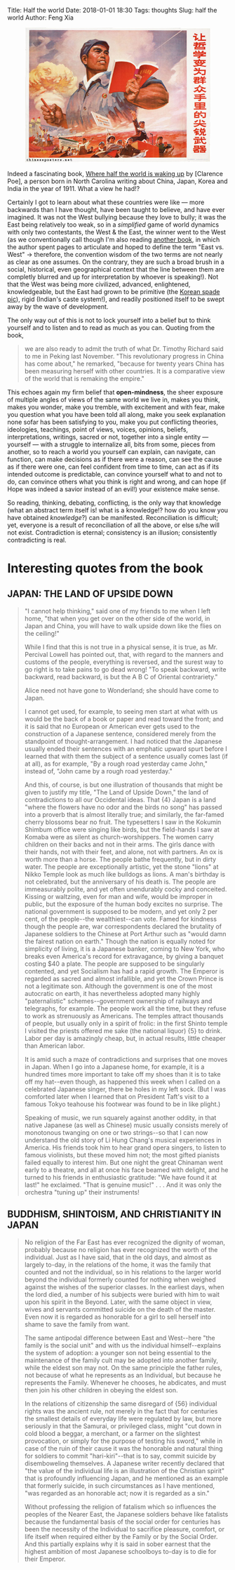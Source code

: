 Title: Half the world
Date: 2018-01-01 18:30
Tags: thoughts
Slug: half the world
Author: Feng Xia

<figure class="col l6 m6 s12">
  <img src="images/e13-857.jpg"/>
</figure>


Indeed a fascinating book, [Where half the world is waking up][1] by
[Clarence Poe], a person born in North Carolina writing about China,
Japan, Korea and India in the year of 1911. What a view he had!?

[1]: https://www.gutenberg.org/files/29546/29546-h/29546-h.htm
[2]: https://en.wikipedia.org/wiki/Clarence_Hamilton_Poe

Certainly I got to learn about what these countries were like &mdash;
more backwards than I have thought, have been taught to believe, and
have ever imagined. It was not the West bullying because they love to
bully; it was the East being relatively too weak, so in a _simplified_
game of world dynamics with only two contestants, the West & the East,
the winner went to the West (as we conventionally call though I'm also
reading [another book][3], in which the author spent pages to
articulate and hoped to define the term "East vs. West" &rarr;
therefore, the convention wisdom of the two terms are not nearly as
clear as one assumes. On the contrary, they are such a broad brush in
a social, historical, even geographical context that the line between
them are completly blurred and up for interpretation by whoever is
speaking!).  Not that the West was being more civilized, advanced,
enlightened, knowledgeable, but the East had grown to be primitive
(the [Korean spade pic][4]),
rigid (Indian's caste system!), and 
readily positioned itself to be swept away by the wave of
development. 

The only way out of this is not to lock yourself into a belief but to
think yourself and to listen and to read as much as you can. Quoting
from the book,

[3]: https://www.amazon.com/Why-West-Rules-Now-Patterns/dp/0312611692
[4]: https://www.gutenberg.org/files/29546/29546-h/images/054b.jpg

> we are also ready to admit the truth of what Dr. Timothy Richard
> said to me in Peking last November. "This revolutionary progress in
> China has come about," he remarked, "because for twenty years China
> has been measuring herself with other countries. It is a comparative
> view of the world that is remaking the empire."

This echoes again my firm belief that **open-mindness**, the sheer 
exposure of 
multiple angles of views of the same world we live in,
makes you think, makes you wonder, make you tremble, with excitement
and with fear, make you question what you have been told all along,
make you seek explanation none sofar has been satisfying to you, make
you put conflicting theories, ideologies, teachings, point of views,
voices, opinions, beliefs, interpretations, writings, sacred or not,
together into a single entity &mdash; yourself &mdash; with a struggle
to internalize all, bits from some, pieces from another, so to reach a
world you yourself can explain, can navigate, can function, can make
decisions as if there were a reason, can see the cause as if there were
one, can feel confident from time to time, can act as if its intended
outcome is predictable, can convince yourself what to and not to do,
can convince others what you think is right and wrong, and can hope
(if Hope was indeed a savior instead of an evil!) your existence make
sense. 

So reading, thinking, debating, conflicting, is the only way that
knowledge (what an abstract term itself is! what is a knowledge!? how
do you know you have obtained _knowledge_?) can be manifested.
Reconciliation is difficult; yet, everyone is a result of
reconciliation of all the above, or else s/he will not
exist. Contradiction is eternal; consistency is an illusion;
consistently contradicting is real.

# Interesting quotes from the book

## JAPAN: THE LAND OF UPSIDE DOWN


> "I cannot help thinking," said one of my friends to me when I left home, "that when you get over on the other side of the world, in Japan and China, you will have to walk upside down like the flies on the ceiling!"
> 
> While I find that this is not true in a physical sense, it is true, as Mr. Percival Lowell has pointed out, that, with regard to the manners and customs of the people, everything is reversed, and the surest way to go right is to take pains to go dead wrong! "To speak backward, write backward, read backward, is but the A B C of Oriental contrariety."
> 
> Alice need not have gone to Wonderland; she should have come to Japan.
> 
> I cannot get used, for example, to seeing men start at what with us would be the back of a book or paper and read toward the front; and it is said that no European or American ever gets used to the construction of a Japanese sentence, considered merely from the standpoint of thought-arrangement. I had noticed that the Japanese usually ended their sentences with an emphatic upward spurt before I learned that with them the subject of a sentence usually comes last (if at all), as for example, "By a rough road yesterday came John," instead of, "John came by a rough road yesterday."
> 
> And this, of course, is but one illustration of thousands that might be given to justify my title, "The Land of Upside Down," the land of contradictions to all our Occidental ideas. That {4} Japan is a land "where the flowers have no odor and the birds no song" has passed into a proverb that is almost literally true; and similarly, the far-famed cherry blossoms bear no fruit. The typesetters I saw in the Kokumin Shimbum office were singing like birds, but the field-hands I saw at Komaba were as silent as church-worshippers. The women carry children on their backs and not in their arms. The girls dance with their hands, not with their feet, and alone, not with partners. An ox is worth more than a horse. The people bathe frequently, but in dirty water. The people are exceptionally artistic, yet the stone "lions" at Nikko Temple look as much like bulldogs as lions. A man's birthday is not celebrated, but the anniversary of his death is. The people are immeasurably polite, and yet often unendurably cocky and conceited. Kissing or waltzing, even for man and wife, would be improper in public, but the exposure of the human body excites no surprise. The national government is supposed to be modern, and yet only 2 per cent, of the people--the wealthiest--can vote. Famed for kindness though the people are, war correspondents declared the brutality of Japanese soldiers to the Chinese at Port Arthur such as "would damn the fairest nation on earth." Though the nation is equally noted for simplicity of living, it is a Japanese banker, coming to New York, who breaks even America's record for extravagance, by giving a banquet costing $40 a plate. The people are supposed to be singularly contented, and yet Socialism has had a rapid growth. The Emperor is regarded as sacred and almost infallible, and yet the Crown Prince is not a legitimate son. Although the government is one of the most autocratic on earth, it has nevertheless adopted many highly "paternalistic" schemes--government ownership of railways and telegraphs, for example. The people work all the time, but they refuse to work as strenuously as Americans. The temples attract thousands of people, but usually only in a spirit of frolic: in the first Shinto temple I visited the priests offered me sake (the national liquor) {5} to drink. Labor per day is amazingly cheap, but, in actual results, little cheaper than American labor.
> 
> It is amid such a maze of contradictions and surprises that one moves in Japan. When I go into a Japanese home, for example, it is a hundred times more important to take off my shoes than it is to take off my hat--even though, as happened this week when I called on a celebrated Japanese singer, there be holes in my left sock. (But I was comforted later when I learned that on President Taft's visit to a famous Tokyo teahouse his footwear was found to be in like plight.)
> 
> Speaking of music, we run squarely against another oddity, in that native Japanese (as well as Chinese) music usually consists merely of monotonous twanging on one or two strings--so that I can now understand the old story of Li Hung Chang's musical experiences in America. His friends took him to hear grand opera singers, to listen to famous violinists, but these moved him not; the most gifted pianists failed equally to interest him. But one night the great Chinaman went early to a theatre, and all at once his face beamed with delight, and he turned to his friends in enthusiastic gratitude: "We have found it at last!" he exclaimed. "That is genuine music!" . . . And it was only the orchestra "tuning up" their instruments!

## BUDDHISM, SHINTOISM, AND CHRISTIANITY IN JAPAN

> No religion of the Far East has ever recognized the dignity of woman, probably because no religion has ever recognized the worth of the individual. Just as I have said, that in the old days, and almost as largely to-day, in the relations of the home, it was the family that counted and not the individual, so in his relations to the larger world beyond the individual formerly counted for nothing when weighed against the wishes of the superior classes. In the earliest days, when the lord died, a number of his subjects were buried with him to wait upon his spirit in the Beyond. Later, with the same object in view, wives and servants committed suicide on the death of the master. Even now it is regarded as honorable for a girl to sell herself into shame to save the family from want.
> 
> The same antipodal difference between East and West--here "the family is the social unit" and with us the individual himself--explains the system of adoption: a younger son not being essential to the maintenance of the family cult may be adopted into another family, while the eldest son may not. On the same principle the father rules, not because of what he represents as an Individual, but because he represents the Family. Whenever he chooses, he abdicates, and must then join his other children in obeying the eldest son.
> 
> In the relations of citizenship the same disregard of {56} individual rights was the ancient rule, not merely in the fact that for centuries the smallest details of everyday life were regulated by law, but more seriously in that the Samurai, or privileged class, might "cut down in cold blood a beggar, a merchant, or a farmer on the slightest provocation, or simply for the purpose of testing his sword," while in case of the ruin of their cause it was the honorable and natural thing for soldiers to commit "hari-kiri"--that is to say, commit suicide by disemboweling themselves. A Japanese writer recently declared that "the value of the individual life is an illustration of the Christian spirit" that is profoundly influencing Japan, and he mentioned as an example that formerly suicide, in such circumstances as I have mentioned, "was regarded as an honorable act; now it is regarded as a sin."
> 
> Without professing the religion of fatalism which so influences the peoples of the Nearer East, the Japanese soldiers behave like fatalists because the fundamental basis of the social order for centuries has been the necessity of the Individual to sacrifice pleasure, comfort, or life itself when required either by the Family or by the Social Order. And this partially explains why it is said in sober earnest that the highest ambition of most Japanese schoolboys to-day is to die for their Emperor.

